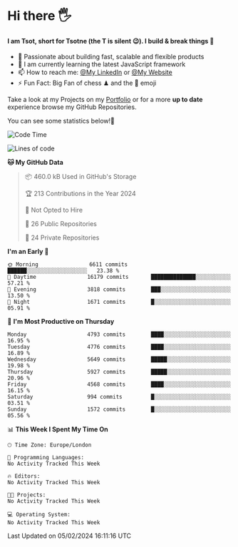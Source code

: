 # Hi there :raised_hand_with_fingers_splayed:
#### I am Tsot, short for Tsotne (the T is silent :wink:). I build & break things :space_invader:
- :telescope: Passionate about building fast, scalable and flexible products
- :seedling: I am currently learning the latest JavaScript framework 
- :mailbox: How to reach me: [@My LinkedIn](https://www.linkedin.com/in/tsotne-gvadzabia/) or [@My Website](https://tsotne.co.uk/contact)
- :zap: Fun Fact: Big Fan of chess ♟ and the 👾 emoji

Take a look at my Projects on my [Portfolio](https://tsotne.co.uk/) or for a more **up to date** experience browse my GitHub Repositories.

You can see some statistics below!:space_invader:
<!--START_SECTION:waka-->
![Code Time](http://img.shields.io/badge/Code%20Time-761%20hrs%202%20mins-blue)

![Lines of code](https://img.shields.io/badge/From%20Hello%20World%20I%27ve%20Written-10.3%20million%20lines%20of%20code-blue)

**🐱 My GitHub Data** 

> 📦 460.0 kB Used in GitHub's Storage 
 > 
> 🏆 213 Contributions in the Year 2024
 > 
> 🚫 Not Opted to Hire
 > 
> 📜 26 Public Repositories 
 > 
> 🔑 24 Private Repositories 
 > 
**I'm an Early 🐤** 

```text
🌞 Morning                6611 commits        ██████░░░░░░░░░░░░░░░░░░░   23.38 % 
🌆 Daytime                16179 commits       ██████████████░░░░░░░░░░░   57.21 % 
🌃 Evening                3818 commits        ███░░░░░░░░░░░░░░░░░░░░░░   13.50 % 
🌙 Night                  1671 commits        █░░░░░░░░░░░░░░░░░░░░░░░░   05.91 % 
```
📅 **I'm Most Productive on Thursday** 

```text
Monday                   4793 commits        ████░░░░░░░░░░░░░░░░░░░░░   16.95 % 
Tuesday                  4776 commits        ████░░░░░░░░░░░░░░░░░░░░░   16.89 % 
Wednesday                5649 commits        █████░░░░░░░░░░░░░░░░░░░░   19.98 % 
Thursday                 5927 commits        █████░░░░░░░░░░░░░░░░░░░░   20.96 % 
Friday                   4568 commits        ████░░░░░░░░░░░░░░░░░░░░░   16.15 % 
Saturday                 994 commits         █░░░░░░░░░░░░░░░░░░░░░░░░   03.51 % 
Sunday                   1572 commits        █░░░░░░░░░░░░░░░░░░░░░░░░   05.56 % 
```


📊 **This Week I Spent My Time On** 

```text
🕑︎ Time Zone: Europe/London

💬 Programming Languages: 
No Activity Tracked This Week

🔥 Editors: 
No Activity Tracked This Week

🐱‍💻 Projects: 
No Activity Tracked This Week

💻 Operating System: 
No Activity Tracked This Week
```


 Last Updated on 05/02/2024 16:11:16 UTC
<!--END_SECTION:waka-->
